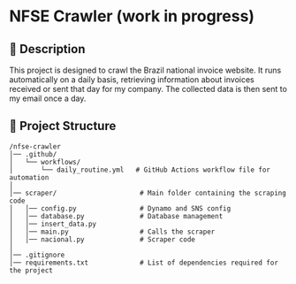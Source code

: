 # NFSE Crawler (work in progress)

## 📌 Description
This project is designed to crawl the Brazil national invoice website. It runs automatically on a daily basis, retrieving information about invoices received or sent that day for my company.
The collected data is then sent to my email once a day.

## 📁 Project Structure
```
/nfse-crawler
│── .github/
│   └── workflows/
│       └── daily_routine.yml   # GitHub Actions workflow file for automation
│
│── scraper/                     # Main folder containing the scraping code
│   │── config.py                # Dynamo and SNS config
│   │── database.py              # Database management
│   │── insert_data.py           
│   │── main.py                  # Calls the scraper
│   │── nacional.py              # Scraper code
│
│── .gitignore                  
│── requirements.txt             # List of dependencies required for the project
```
